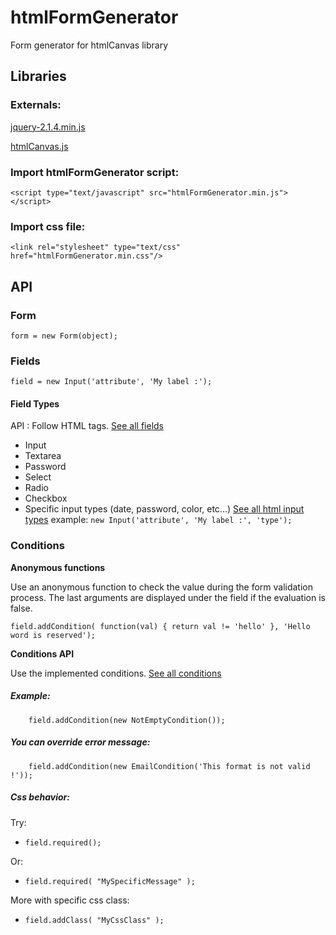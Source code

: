 



# htmlFormGenerator

Form generator for htmlCanvas library

## Libraries


   ### Externals:

   [jquery-2.1.4.min.js](http://jquery.com/download/)
   
   [htmlCanvas.js](https://github.com/NicolasPetton/htmlCanvas) 
	
   ### Import htmlFormGenerator script:
   
   

    <script type="text/javascript" src="htmlFormGenerator.min.js"></script> 

   
   
   ### Import css file:
   
   
	<link rel="stylesheet" type="text/css" href="htmlFormGenerator.min.css"/>
	
	
## API


### Form
	
	
    form = new Form(object);
	
	
### Fields
	
	
	field = new Input('attribute', 'My label :');

	
#### Field Types

API : Follow HTML tags. [See all fields](https://github.com/SebastienAudier/htmlFormGenerator/blob/master/src/js/fields.js)

 - Input
 - Textarea
 - Password
 - Select
 - Radio
 - Checkbox
 - Specific input types (date, password, color, etc...)  [See all html input types](https://www.w3schools.com/html/html_form_input_types.asp)
       example:  `new Input('attribute', 'My label :', 'type');`

	   
### Conditions

**Anonymous functions**
  
Use an anonymous function to check the value during the form validation process. The last arguments are displayed under the field if the evaluation is false.
	
    field.addCondition( function(val) { return val != 'hello' }, 'Hello word is reserved');

**Conditions API**

Use the implemented conditions. [See all conditions](https://github.com/SebastienAudier/htmlFormGenerator/blob/master/src/js/conditions.js)

##### Example:

	    field.addCondition(new NotEmptyCondition());
    
##### You can override error message:

	    field.addCondition(new EmailCondition('This format is not valid !'));

##### Css behavior: 

Try:   

 - `field.required();`

Or:    

 - `field.required( "MySpecificMessage" );`

More with specific css class:

 - `field.addClass( "MyCssClass" );`

